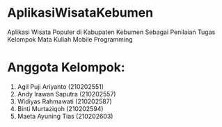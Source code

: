 # AplikasiWisataKebumen
Aplikasi Wisata Populer di Kabupaten Kebumen Sebagai Penilaian Tugas Kelompok Mata Kuliah Mobile Programming

# Anggota Kelompok:
1. Agil Puji Ariyanto (210202551)
2. Andy Irawan Saputra (210202557)
3. Widiyas Rahmawati (210202587)
4. Binti Murtaziqoh (210202594)
5. Maeta Ayuning Tias (210202603)
